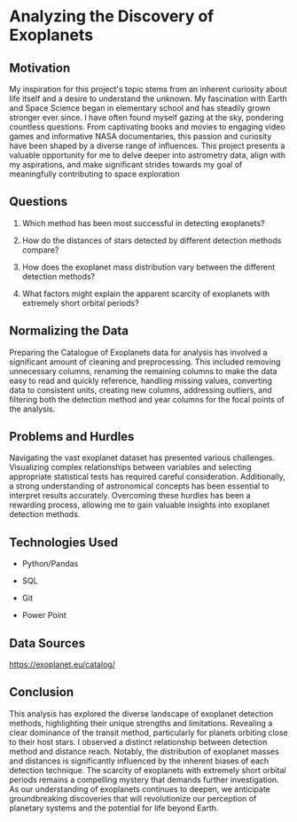<h1>Analyzing the Discovery of Exoplanets</h1>



<h2>Motivation</h2>

My inspiration for this project's topic stems from an inherent curiosity about life itself and a desire to understand the unknown. My fascination with Earth and Space Science began in elementary school and has steadily grown stronger ever since. I have often found myself gazing at the sky, pondering countless questions. From captivating books and movies to engaging video games and informative NASA documentaries, this passion and curiosity have been shaped by a diverse range of influences. This project presents a valuable opportunity for me to delve deeper into astrometry data, align with my aspirations, and make significant strides towards my goal of meaningfully contributing to space exploration






<h2>Questions</h2>

1. Which method has been most successful in detecting exoplanets?

2. How do the distances of stars detected by different detection methods compare?

3. How does the exoplanet mass distribution vary between the different detection methods?

4. What factors might explain the apparent scarcity of exoplanets with extremely short orbital periods?






<h2>Normalizing the Data</h2>

Preparing the Catalogue of Exoplanets data for analysis has involved a significant amount of cleaning and preprocessing. This included removing unnecessary columns, renaming the remaining columns to make the data easy to read and quickly reference, handling missing values, converting data to consistent units, creating new columns, addressing outliers, and filtering both the detection method and year columns for the focal points of the analysis. 






<h2>Problems and Hurdles</h2>

Navigating the vast exoplanet dataset has presented various challenges. Visualizing complex relationships between variables and selecting appropriate statistical tests has required careful consideration. Additionally, a strong understanding of astronomical concepts has been essential to interpret results accurately. Overcoming these hurdles has been a rewarding process, allowing me to gain valuable insights into exoplanet detection methods.






<h2>Technologies Used</h2>

- Python/Pandas 

- SQL

- Git

- Power Point






<h2>Data Sources</h2>

https://exoplanet.eu/catalog/





<h2>Conclusion</h2>

This analysis has explored the diverse landscape of exoplanet detection methods, highlighting their unique strengths and limitations. Revealing a clear dominance of the transit method, particularly for planets orbiting close to their host stars. I observed a distinct relationship between detection method and distance reach. Notably, the distribution of exoplanet masses and distances is significantly influenced by the inherent biases of each detection technique. The scarcity of exoplanets with extremely short orbital periods remains a compelling mystery that demands further investigation. As our understanding of exoplanets continues to deepen, we anticipate groundbreaking discoveries that will revolutionize our perception of planetary systems and the potential for life beyond Earth.